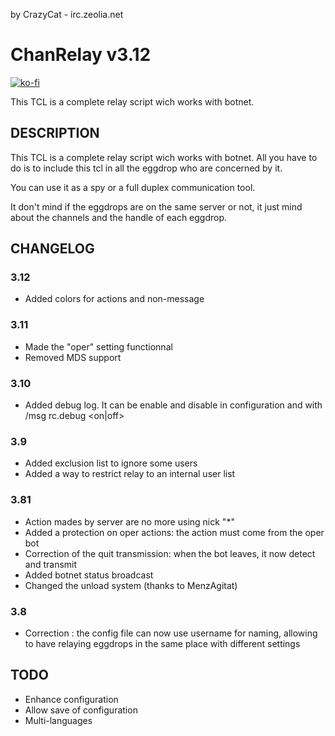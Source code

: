 by CrazyCat - irc.zeolia.net

# ChanRelay v3.12
[![ko-fi](https://www.ko-fi.com/img/githubbutton_sm.svg)](https://ko-fi.com/crazycat)

This TCL is a complete relay script wich works with botnet.

## DESCRIPTION

This TCL is a complete relay script wich works with botnet.
All you have to do is to include this tcl in all the eggdrop who are concerned by it.

You can use it as a spy or a full duplex communication tool.

It don't mind if the eggdrops are on the same server or not, it just mind about the channels and the handle of each eggdrop.

## CHANGELOG

### 3.12
- Added colors for actions and non-message

### 3.11
- Made the "oper" setting functionnal
- Removed MDS support
### 3.10
- Added debug log. It can be enable and disable in configuration and with /msg rc.debug <on|off>

### 3.9
- Added exclusion list to ignore some users
- Added a way to restrict relay to an internal user list
### 3.81
- Action mades by server are no more using nick "*"
- Added a protection on oper actions: the action must come from the oper bot
- Correction of the quit transmission: when the bot leaves, it now detect and transmit
- Added botnet status broadcast
- Changed the unload system (thanks to MenzAgitat)
### 3.8
- Correction : the config file can now use username for naming, allowing to have relaying eggdrops in the same place with different settings

## TODO
- Enhance configuration
- Allow save of configuration
- Multi-languages

